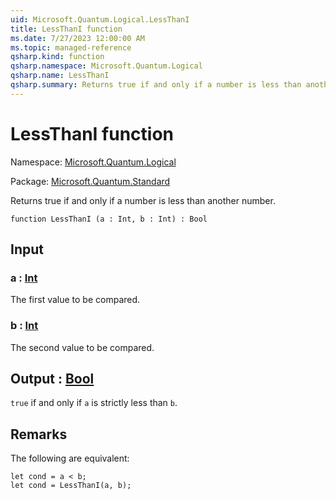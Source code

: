 ```yaml
---
uid: Microsoft.Quantum.Logical.LessThanI
title: LessThanI function
ms.date: 7/27/2023 12:00:00 AM
ms.topic: managed-reference
qsharp.kind: function
qsharp.namespace: Microsoft.Quantum.Logical
qsharp.name: LessThanI
qsharp.summary: Returns true if and only if a number is less than another number.
---
```


# LessThanI function

Namespace: [Microsoft.Quantum.Logical](xref:Microsoft.Quantum.Logical)

Package: [Microsoft.Quantum.Standard](https://nuget.org/packages/Microsoft.Quantum.Standard)


Returns true if and only if a number is less than another number.

```qsharp
function LessThanI (a : Int, b : Int) : Bool
```


## Input

### a : [Int](xref:microsoft.quantum.qsharp.valueliterals#int-literals)

The first value to be compared.


### b : [Int](xref:microsoft.quantum.qsharp.valueliterals#int-literals)

The second value to be compared.



## Output : [Bool](xref:microsoft.quantum.qsharp.valueliterals#bool-literals)

`true` if and only if `a` is strictly less than `b`.

## Remarks

The following are equivalent:```qsharplet cond = a < b;let cond = LessThanI(a, b);```